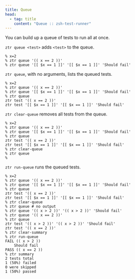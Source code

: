 ```yaml
---
title: Queue
head:
  - tag: title
    content: "Queue :: zsh-test-runner"
---
```


You can build up a queue of tests to run all at once.

`ztr queue <test>` adds `<test>` to the queue.

```shell
% x=2
% ztr queue '(( x == 2 ))'
% ztr queue '[[ $x == 1 ]]' '[[ $x == 1 ]]' 'Should fail'
```

`ztr queue`, with no arguments, lists the queued tests.

<div data-next-codeblock-highlight-lines="4">

```shell
% x=2
% ztr queue '(( x == 2 ))'
% ztr queue '[[ $x == 1 ]]' '[[ $x == 1 ]]' 'Should fail'
% ztr queue
ztr test '(( x == 2 ))'
ztr test '[[ $x == 1 ]]' '[[ $x == 1 ]]' 'Should fail'
```

</div>

`ztr clear-queue` removes all tests from the queue.

<div data-next-codeblock-highlight-lines="7">

```shell
% x=2
% ztr queue '(( x == 2 ))'
% ztr queue '[[ $x == 1 ]]' '[[ $x == 1 ]]' 'Should fail'
% ztr queue
ztr test '(( x == 2 ))'
ztr test '[[ $x == 1 ]]' '[[ $x == 1 ]]' 'Should fail'
% ztr clear-queue
% ztr queue
%
```

</div>

`ztr run-queue` runs the queued tests.

<div data-next-codeblock-highlight-lines="15,16,17,18">

```shell
% x=2
% ztr queue '(( x == 2 ))'
% ztr queue '[[ $x == 1 ]]' '[[ $x == 1 ]]' 'Should fail'
% ztr queue
ztr test '(( x == 2 ))'
ztr test '[[ $x == 1 ]]' '[[ $x == 1 ]]' 'Should fail'
% ztr clear-queue
% ztr queue # no output
% ztr queue '(( x > 2 ))' '(( x > 2 ))' 'Should fail'
% ztr queue '(( x == 2 ))'
% ztr queue
ztr test '(( x > 2 ))' '(( x > 2 ))' 'Should fail'
ztr test '(( x == 2 ))'
% ztr clear-summary
% ztr run-queue
FAIL (( x > 2 ))
    Should fail
PASS (( x == 2 ))
% ztr summary
2 tests total
1 (50%) failed
0 were skipped
1 (50%) passed
```

</div>
